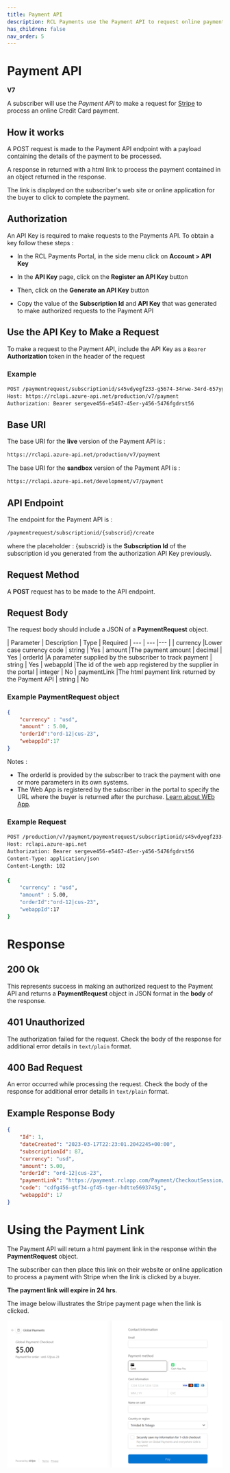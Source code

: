 ```yaml
---
title: Payment API
description: RCL Payments use the Payment API to request online payment processing from stripe
has_children: false
nav_order: 5
---
```


# Payment API
**V7**

A subscriber will use the *Payment API* to make a request for [Stripe](https://stripe.com) to process an online Credit Card payment.

## How it works

A POST request is made to the Payment API endpoint with a payload containing the details of the payment to be processed. 

A response in returned with a html link to process the payment contained in an object returned in the response.

The link is displayed on the subscriber's web site or online application for the buyer to click to complete the payment.

## Authorization

An API Key is required to make requests to the Payments API. To obtain a key follow these steps :

- In the RCL Payments Portal, in the side menu click on **Account > API Key**

- In the **API Key** page, click on the **Register an API Key** button

- Then, click on the **Generate an API Key** button

- Copy the value of the **Subscription Id** and **API Key** that was generated to make authorized requests to the Payment API

## Use the API Key to Make a Request

To make a request to the Payment API, include the API Key as a `Bearer` **Authorization** token in the header of the request

### Example

```bash
POST /paymentrequest/subscriptionid/s45vdyegf233-g5674-34rwe-34rd-657yger456/create
Host: https://rclapi.azure-api.net/production/v7/payment
Authorization: Bearer sergeve456-e5467-45er-y456-5476fgdrst56
```

## Base URI

The base URI for the **live** version of the Payment API is :

```bash
https://rclapi.azure-api.net/production/v7/payment
```

The base URI for the **sandbox** version of the Payment API is :

```bash
https://rclapi.azure-api.net/development/v7/payment
```

## API Endpoint

The endpoint for the Payment API is :

```bash
/paymentrequest/subscriptionid/{subscrid}/create
```

where the placeholder : {subscrid} is the **Subscription Id** of the subscription id you generated from the authorization API Key previously.

## Request Method

A **POST** request has to be made to the API endpoint.

## Request Body

The request body should include a JSON of a **PaymentRequest** object.

| Parameter | Description | Type | Required
| --- | --- |--- |
| currency |Lower case currency code | string | Yes 
| amount |The payment amount | decimal | Yes
| orderId |A parameter supplied by the subscriber to track payment | string | Yes
| webappId |The id of the web app registered by the supplier in the portal  | integer | No
| paymentLink |The html payment link returned by the Payment API | string | No

### Example PaymentRequest object

```json
{
    "currency" : "usd",
    "amount" : 5.00,
    "orderId":"ord-12|cus-23",
    "webappId":17
}
```

Notes :

- The orderId is provided by the subscriber to track the payment with one or more parameters in its own systems.
- The Web App is registered by the subscriber in the portal to specify the URL where the buyer is returned after the purchase. [Learn about WEb App]().

### Example Request

```bash
POST /production/v7/payment/paymentrequest/subscriptionid/s45vdyegf233-g5674-34rwe-34rd-657yger456/create HTTP/1.1
Host: rclapi.azure-api.net
Authorization: Bearer sergeve456-e5467-45er-y456-5476fgdrst56
Content-Type: application/json
Content-Length: 102

{
    "currency" : "usd",
    "amount" : 5.00,
    "orderId":"ord-12|cus-23",
    "webappId":17
}
```

# Response

## 200 Ok

This represents success in making an authorized request to the Payment API and returns a **PaymentRequest** object in JSON format in the **body** of the response. 

## 401 Unauthorized

The authorization failed for the request. Check the body of the response for additional error details in ``text/plain`` format.

## 400 Bad Request

An error occurred while processing the request. Check the body of the response for additional error details in ``text/plain`` format.

## Example Response Body

```json
{
    "Id": 1,
    "dateCreated": "2023-03-17T22:23:01.2042245+00:00",
    "subscriptionId": 87,
    "currency": "usd",
    "amount": 5.00,
    "orderId": "ord-12|cus-23",
    "paymentLink": "https://payment.rclapp.com/Payment/CheckoutSession/Create?code=cdfg456-gtf34-gf45-tger-hdtte5693745g",
    "code": "cdfg456-gtf34-gf45-tger-hdtte5693745g",
    "webappId": 17
}
```

# Using the Payment Link

The Payment API will return a html payment link in the response within the **PaymentRequest** object.

The subscriber can then place this link on their website or online application to process a payment with Stripe when the link is clicked by a buyer.

**The payment link will expire in 24 hrs**.

The image below illustrates the Stripe payment page when the link is clicked.

![Stripe Payment Page](/images/api-stripe-payment-page.png)